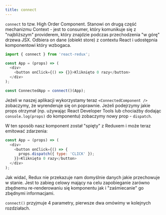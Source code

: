 ```yaml
---
title: connect
---
```


`connect` to tzw. High Order Component. Stanowi on drugą część mechanizmu Context - jest to consumer, który komunikuje się z "najbliższym" providerem, który znajdzie podczas przechodzenia "w górę" drzewa JSX. Odbiera on dane (obiekt store) z contextu React i udostępnia komponentowi który wzbogaca.

```js
import { connect } from 'react-redux';

const App = (props) => (
  <div>
    <button onClick={() => {}}>Kliknięto 0 razy</button>
  </div>
);

const ConnectedApp = connect()(App);
```

Jeżeli w naszej aplikacji wykorzystamy teraz `<ConnectedComponent />` zobaczymy, że wyrenderuje się on poprawnie. Jeżeli podejrzymy jakie props otrzymał (np. używając React Developer Tools lub chociażby dodając `console.log(props)` do komponentu) zobaczymy nowy prop - `dispatch`. 

W ten sposób nasz komponent został "spięty" z Reduxem i może teraz emitować zdarzenia:

```js
const App = (props) => (
  <div>
    <button onClick={() => {
      props.dispatch({ type: 'CLICK' });
    }}>Kliknięto 0 razy</button>
  </div>
);
```

Jak widać, Redux nie przekazuje nam domyślnie danych jakie przechowuje w stanie. Jest to zabieg celowy mający na celu zapobieganie zarówno zbędnemu re-renderowaniu się komponentu jak i "zaśmiecanie" go zbędnymi informacjami.

`connect()` przyjmuje 4 parametry, pierwsze dwa omówimy w kolejnych rozdziałach.